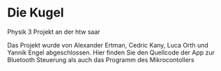 # Die Kugel

Physik 3 Projekt an der htw saar

Das Projekt wurde von Alexander Ertman, Cedric Kany, Luca Orth und Yannik Engel abgeschlossen.
Hier finden Sie den Quellcode der App zur Bluetooth Steuerung als auch das Programm des Mikrocontollers
